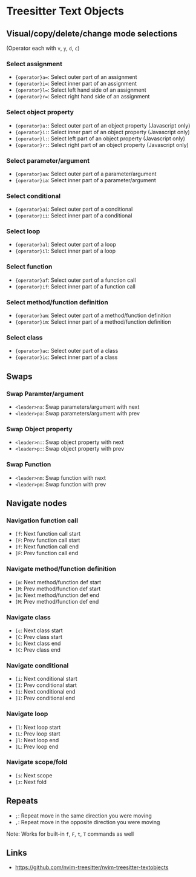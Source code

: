 # Treesitter Text Objects

## Visual/copy/delete/change mode selections

(Operator each with `v`, `y`, `d`, `c`)

### Select assignment

- `{operator}a=`: Select outer part of an assignment
- `{operator}i=`: Select inner part of an assignment
- `{operator}l=`: Select left hand side of an assignment
- `{operator}r=`: Select right hand side of an assignment

### Select object property

- `{operator}a:`: Select outer part of an object property (Javascript only)
- `{operator}i:`: Select inner part of an object property (Javascript only)
- `{operator}l:`: Select left part of an object property (Javascript only)
- `{operator}r:`: Select right part of an object property (Javascript only)

### Select parameter/argument

- `{operator}aa`: Select outer part of a parameter/argument
- `{operator}ia`: Select inner part of a parameter/argument

### Select conditional

- `{operator}ai`: Select outer part of a conditional
- `{operator}ii`: Select inner part of a conditional

### Select loop

- `{operator}al`: Select outer part of a loop
- `{operator}il`: Select inner part of a loop

### Select function

- `{operator}af`: Select outer part of a function call
- `{operator}if`: Select inner part of a function call

### Select method/function definition

- `{operator}am`: Select outer part of a method/function definition
- `{operator}im`: Select inner part of a method/function definition

### Select class

- `{operator}ac`: Select outer part of a class
- `{operator}ic`: Select inner part of a class

## Swaps

### Swap Paramter/argument

- `<leader>na`: Swap parameters/argument with next
- `<leader>pa`: Swap parameters/argument with prev

### Swap Object property

- `<leader>n:`: Swap object property with next
- `<leader>p:`: Swap object property with prev

### Swap Function

- `<leader>nm`: Swap function with next
- `<leader>pm`: Swap function with prev

## Navigate nodes

### Navigation function call

- `[f`: Next function call start
- `[F`: Prev function call start
- `]f`: Next function call end
- `]F`: Prev function call end

### Navigate method/function definition

- `[m`: Next method/function def start
- `[M`: Prev method/function def start
- `]m`: Next method/function def end
- `]M`: Prev method/function def end

### Navigate class

- `[c`: Next class start
- `[C`: Prev class start
- `]c`: Next class end
- `]C`: Prev class end

### Navigate conditional

- `[i`: Next conditional start
- `[I`: Prev conditional start
- `]i`: Next conditional end
- `]I`: Prev conditional end

### Navigate loop

- `[l`: Next loop start
- `[L`: Prev loop start
- `]l`: Next loop end
- `]L`: Prev loop end

### Navigate scope/fold

- `[s`: Next scope
- `[z`: Next fold

## Repeats

- `;`: Repeat move in the same direction you were moving
- `,`: Repeat move in the opposite direction you were moving

Note: Works for built-in `f`, `F`, `t`, `T` commands as well

## Links

- https://github.com/nvim-treesitter/nvim-treesitter-textobjects
